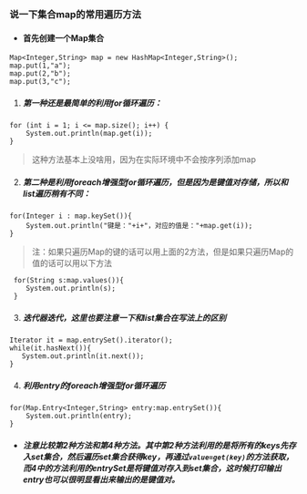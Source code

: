 ### 说一下集合map的常用遍历方法
* #### 首先创建一个Map集合
```
Map<Integer,String> map = new HashMap<Integer,String>();
map.put(1,"a");
map.put(2,"b");
map.put(3,"c");
```
1. ##### 第一种还是最简单的利用for循环遍历：
```
for (int i = 1; i <= map.size(); i++) {
    System.out.println(map.get(i));
}
```
> 这种方法基本上没啥用，因为在实际环境中不会按序列添加map
2. ##### 第二种是利用foreach增强型for循环遍历，但是因为是键值对存储，所以和list遍历稍有不同：
```
for(Integer i : map.keySet()){
    System.out.println("键是："+i+"，对应的值是："+map.get(i));
}
```
 > 注：如果只遍历Map的键的话可以用上面的2方法，但是如果只遍历Map的值的话可以用以下方法
 > 
 ``` 
  for(String s:map.values()){
     System.out.println(s);
  }
 ```
 3. ##### 迭代器迭代，这里也要注意一下和list集合在写法上的区别
 ```
Iterator it = map.entrySet().iterator();
while(it.hasNext()){
    System.out.println(it.next());
}
 ```
4. ##### 利用entry的foreach增强型for循环遍历
```
for(Map.Entry<Integer,String> entry:map.entrySet()){
    System.out.println(entry);
}
```
* ##### 注意比较第2种方法和第4种方法。其中第2种方法利用的是将所有的keys先存入set集合，然后遍历set集合获得key，再通过`value=get(key)`的方法获取，而4中的方法利用的entrySet是将键值对存入到set集合，这时候打印输出entry也可以很明显看出来输出的是键值对。
